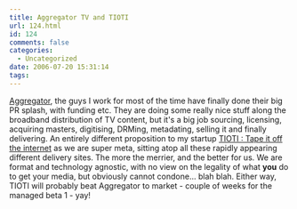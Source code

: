 ```yaml
---
title: Aggregator TV and TIOTI
url: 124.html
id: 124
comments: false
categories:
  - Uncategorized
date: 2006-07-20 15:31:14
tags:
---
```


[Aggregator](http://www.aggregator.tv), the guys I work for most of the time have finally done their big PR splash, with funding etc. They are doing some really nice stuff along the broadband distribution of TV content, but it's a big job sourcing, licensing, acquiring masters, digitising, DRMing, metadating, selling it and finally delivering. An entirely different proposition to my startup [TIOTI : Tape it off the internet](http://tioti.com) as we are super meta, sitting atop all these rapidly appearing different delivery sites. The more the merrier, and the better for us. We are format and technology agnostic, with no view on the legality of what **you** do to get your media, but obviously cannot condone... blah blah. Either way, TIOTI will probably beat Aggregator to market - couple of weeks for the managed beta 1 - yay!